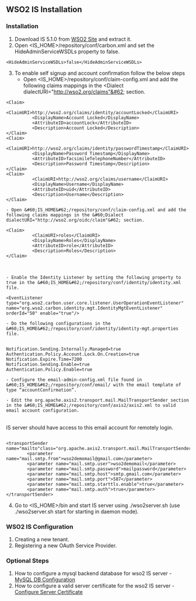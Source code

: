 ## WSO2 IS Installation
### Installation
1. Download IS 5.1.0 from <a href="http://wso2.com/products/identity-server/" target="_blank">WSO2 Site</a> and extract it.
2. Open &#60;IS_HOME&#62;/repository/conf/carbon.xml and set the HideAdminServiceWSDLs property to false.
<pre><code>&#60;HideAdminServiceWSDLs&#62;false&#60;/HideAdminServiceWSDLs&#62;</code></pre>
3. To enable self signup and account confirmation follow the below steps
    - Open &#60;IS_HOME&#62;/repository/conf/claim-config.xml and add the following claims mappings in the &#60;Dialect dialectURI="http://wso2.org/claims"&#62; section.
<pre><code>&#60;Claim&#62;
          &#60;ClaimURI&#62;http://wso2.org/claims/identity/accountLocked&#60;/ClaimURI&#62;
          &#60;DisplayName&#62;Account Locked&#60;/DisplayName&#62;
          &#60;AttributeID&#62;accountLock&#60;/AttributeID&#62;
          &#60;Description&#62;Account Locked&#60;/Description&#62;
&#60;/Claim&#62;
&#60;Claim&#62;
          &#60;ClaimURI&#62;http://wso2.org/claims/identity/passwordTimestamp&#60;/ClaimURI&#62;
          &#60;DisplayName&#62;Password Timestamp&#60;/DisplayName&#62;
          &#60;AttributeID&#62;facsimileTelephoneNumber&#60;/AttributeID&#62;
          &#60;Description&#62;Password Timestamp&#60;/Description&#62;
&#60;/Claim&#62;
&#60;Claim&#62;
          &#60;ClaimURI&#62;http://wso2.org/claims/username&#60;/ClaimURI&#62;
          &#60;DisplayName&#62;Username&#60;/DisplayName&#62;
          &#60;AttributeID&#62;uid&#60;/AttributeID&#62;
          &#60;Description&#62;Username&#60;/Description&#62;
&#60;/Claim&#62;
</code></pre>
    - Open &#60;IS_HOME&#62;/repository/conf/claim-config.xml and add the following claims mappings in the &#60;Dialect dialectURI="http://wso2.org/oidc/claim"&#62; section.
<pre><code>&#60;Claim&#62;
          &#60;ClaimURI&#62;roles&#60;/ClaimURI&#62;
          &#60;DisplayName&#62;Roles&#60;/DisplayName&#62;
          &#60;AttributeID&#62;role&#60;/AttributeID&#62;
          &#60;Description&#62;Roles&#60;/Description&#62;
&#60;/Claim&#62;
</code></pre>
<br>

    - Enable the Identity Listener by setting the following property to true in the &#60;IS_HOME&#62;/repository/conf/identity/identity.xml file.
<pre><code>&#60;EventListener type="org.wso2.carbon.user.core.listener.UserOperationEventListener" name="org.wso2.carbon.identity.mgt.IdentityMgtEventListener" orderId="50" enable="true"/&#62;</code></pre>

    - Do the following configurations in the &#60;IS_HOME&#62;/repository/conf/identity/identity­-mgt.properties file.
<pre><code>
Notification.Sending.Internally.Managed=true
Authentication.Policy.Account.Lock.On.Creation=true
Notification.Expire.Time=7200
Notification.Sending.Enable=true
Authentication.Policy.Enable=true
</code></pre>

    - Configure the email-admin-config.xml file found in &#60;IS_HOME&#62;/repository/conf/email/ with the email template of type “accountConfirmation”.

    - Edit the org.apache.axis2.transport.mail.MailTransportSender section in the &#60;IS_HOME&#62;/repository/conf/axis2/axis2.xml to valid email account configuration. 
<br>IS server should have access to this email account for remotely login.
<pre><code>
&#60;transportSender name="mailto"class="org.apache.axis2.transport.mail.MailTransportSender"&#62;
        &#60;parameter name="mail.smtp.from"&#62;wso2demomail@gmail.com&#60;/parameter&#62;
        &#60;parameter name="mail.smtp.user"&#62;wso2demomail&#60;/parameter&#62;
        &#60;parameter name="mail.smtp.password"&#62;mailpassword&#60;/parameter&#62;
        &#60;parameter name="mail.smtp.host"&#62;smtp.gmail.com&#60;/parameter&#62;
        &#60;parameter name="mail.smtp.port"&#62;587&#60;/parameter&#62;
        &#60;parameter name="mail.smtp.starttls.enable"&#62;true&#60;/parameter&#62;
        &#60;parameter name="mail.smtp.auth"&#62;true&#60;/parameter&#62;
&#60;/transportSender&#62;
</code></pre>

4. Go to &#60;IS_HOME&#62;/bin and start IS server using ./wso2server.sh (use ./wso2server.sh start for starting in daemon mode).

### WSO2 IS Configuration
1. Creating a new tenant.
2. Registering a new OAuth Service Provider.

### Optional Steps
1. How to configure a mysql backend database for wso2 IS server - <a href="https://docs.wso2.com/display/IS510/Setting+up+MySQL" target="_blank">MySQL DB Configuration</a>
2. How to configure a valid server certificate for the wso2 IS server - <a href="http://wso2.com/library/knowledge-base/2011/08/adding-ca-certificate-authority-signed-certificate-wso2-products/" target="_blank">Configure Server Certificate</a>
